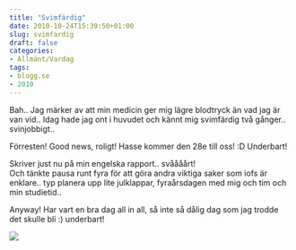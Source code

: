 ```yaml
---
title: "Svimfärdig"
date: 2010-10-24T15:39:50+01:00
slug: svimfardig
draft: false
categories:
- Allmänt/Vardag
tags:
- blogg.se
- 2010
---
```

Bah.. Jag märker av att min medicin ger mig lägre blodtryck än vad jag är van vid.. Idag hade jag ont i huvudet och kännt mig svimfärdig två gånger.. svinjobbigt..  
  
Förresten! Good news, roligt! Hasse kommer den 28e till oss! :D Underbart!  
  
  
Skriver just nu på min engelska rapport.. svåååårt!  
Och tänkte pausa runt fyra för att göra andra viktiga saker som iofs är enklare.. typ planera upp lite julklappar, fyraårsdagen med mig och tim och min studietid..  
  
Anyway! Har vart en bra dag all in all, så inte så dålig dag som jag trodde det skulle bli :) underbart!  
  
  
![](/assets/images/blogg.se/blue-heart_113704799.jpg)